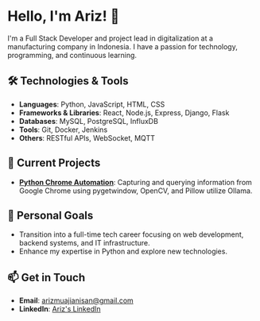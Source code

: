 # Hello, I'm Ariz! 👋

I'm a Full Stack Developer and project lead in digitalization at a manufacturing company in Indonesia. I have a passion for technology, programming, and continuous learning.

## 🛠️ Technologies & Tools

- **Languages**: Python, JavaScript, HTML, CSS
- **Frameworks & Libraries**: React, Node.js, Express, Django, Flask
- **Databases**: MySQL, PostgreSQL, InfluxDB
- **Tools**: Git, Docker, Jenkins
- **Others**: RESTful APIs, WebSocket, MQTT

## 🚀 Current Projects

- [**Python Chrome Automation**](https://github.com/arizmuajianisan/py-ollama-answer): Capturing and querying information from Google Chrome using pygetwindow, OpenCV, and Pillow utilize Ollama.

## 🎯 Personal Goals

- Transition into a full-time tech career focusing on web development, backend systems, and IT infrastructure.
- Enhance my expertise in Python and explore new technologies.

## 📫 Get in Touch

- **Email**: [arizmuajianisan@gmail.com](mailto:arizmuajianisan@gmail.com)
- **LinkedIn**: [Ariz's LinkedIn](https://www.linkedin.com/in/arizmuajianisan)

